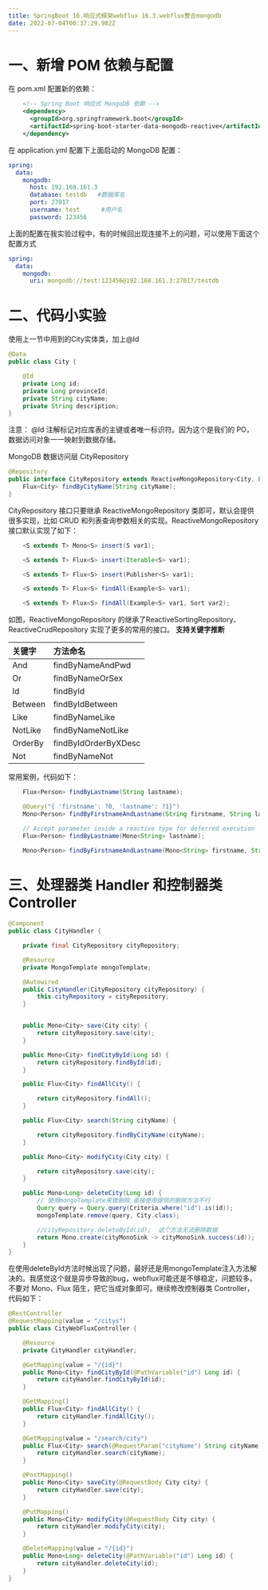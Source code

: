 ```yaml
---
title: SpringBoot 16.响应式框架webflux 16.3.webflux整合mongodb
date: 2022-07-04T00:37:29.982Z
---
```

# 一、新增 POM 依赖与配置

在 pom.xml 配置新的依赖：

```xml
    <!-- Spring Boot 响应式 MongoDB 依赖 -->
    <dependency>
      <groupId>org.springframework.boot</groupId>
      <artifactId>spring-boot-starter-data-mongodb-reactive</artifactId>
    </dependency>
```

在 application.yml 配置下上面启动的 MongoDB 配置：

```yaml
spring: 
  data: 
    mongodb: 
      host: 192.168.161.3
      database: testdb   #数据库名
      port: 27017
      username: test      #用户名
      password: 123456
```

上面的配置在我实验过程中，有的时候回出现连接不上的问题，可以使用下面这个配置方式

```yaml
spring:
  data:
    mongodb:
      uri: mongodb://test:123456@192.168.161.3:27017/testdb
```

# 二、代码小实验

使用上一节中用到的City实体类，加上@Id

```java
@Data
public class City {

    @Id
    private Long id;
    private Long provinceId;
    private String cityName;
    private String description;
}
```

注意： @Id 注解标记对应库表的主键或者唯一标识符。因为这个是我们的 PO，数据访问对象一一映射到数据存储。

MongoDB 数据访问层 CityRepository

```java
@Repository
public interface CityRepository extends ReactiveMongoRepository<City, Long> {
    Flux<City> findByCityName(String cityName);
}
```

CityRepository 接口只要继承 ReactiveMongoRepository 类即可，默认会提供很多实现，比如 CRUD 和列表查询参数相关的实现。ReactiveMongoRepository 接口默认实现了如下：

```java
    <S extends T> Mono<S> insert(S var1);

    <S extends T> Flux<S> insert(Iterable<S> var1);

    <S extends T> Flux<S> insert(Publisher<S> var1);

    <S extends T> Flux<S> findAll(Example<S> var1);

    <S extends T> Flux<S> findAll(Example<S> var1, Sort var2);
```

如图，ReactiveMongoRepository 的继承了ReactiveSortingRepository、ReactiveCrudRepository 实现了更多的常用的接口。
**支持关键字推断**

| 关键字  | 方法命名             |
| :------ | :------------------- |
| And     | findByNameAndPwd     |
| Or      | findByNameOrSex      |
| Id      | findById             |
| Between | findByIdBetween      |
| Like    | findByNameLike       |
| NotLike | findByNameNotLike    |
| OrderBy | findByIdOrderByXDesc |
| Not     | findByNameNot        |

常用案例，代码如下：

```java
    Flux<Person> findByLastname(String lastname);

    @Query("{ 'firstname': ?0, 'lastname': ?1}")
    Mono<Person> findByFirstnameAndLastname(String firstname, String lastname);

    // Accept parameter inside a reactive type for deferred execution
    Flux<Person> findByLastname(Mono<String> lastname);

    Mono<Person> findByFirstnameAndLastname(Mono<String> firstname, String lastname);
```

# 三、处理器类 Handler 和控制器类 Controller

```java
@Component
public class CityHandler {

    private final CityRepository cityRepository;

    @Resource
    private MongoTemplate mongoTemplate;

    @Autowired
    public CityHandler(CityRepository cityRepository) {
        this.cityRepository = cityRepository;
    }


    public Mono<City> save(City city) {
        return cityRepository.save(city);
    }

    public Mono<City> findCityById(Long id) {
        return cityRepository.findById(id);
    }

    public Flux<City> findAllCity() {

        return cityRepository.findAll();
    }

    public Flux<City> search(String cityName) {

        return cityRepository.findByCityName(cityName);
    }

    public Mono<City> modifyCity(City city) {

        return cityRepository.save(city);
    }

    public Mono<Long> deleteCity(Long id) {
        // 使用mongoTemplate来做删除,直接使用提供的删除方法不行
        Query query = Query.query(Criteria.where("id").is(id));
        mongoTemplate.remove(query, City.class);

        //cityRepository.deleteById(id);  这个方法无法删除数据
        return Mono.create(cityMonoSink -> cityMonoSink.success(id));
    }
}
```

在使用deleteById方法时候出现了问题，最好还是用mongoTemplate注入方法解决的。我感觉这个就是异步导致的bug，webflux可能还是不够稳定，问题较多。
不要对 Mono、Flux 陌生，把它当成对象即可。继续修改控制器类 Controller，代码如下：

```java
@RestController
@RequestMapping(value = "/citys")
public class CityWebFluxController {

    @Resource
    private CityHandler cityHandler;

    @GetMapping(value = "/{id}")
    public Mono<City> findCityById(@PathVariable("id") Long id) {
        return cityHandler.findCityById(id);
    }

    @GetMapping()
    public Flux<City> findAllCity() {
        return cityHandler.findAllCity();
    }

    @GetMapping(value = "/search/city")
    public Flux<City> search(@RequestParam("cityName") String cityName) {
        return cityHandler.search(cityName);
    }

    @PostMapping()
    public Mono<City> saveCity(@RequestBody City city) {
        return cityHandler.save(city);
    }

    @PutMapping()
    public Mono<City> modifyCity(@RequestBody City city) {
        return cityHandler.modifyCity(city);
    }

    @DeleteMapping(value = "/{id}")
    public Mono<Long> deleteCity(@PathVariable("id") Long id) {
        return cityHandler.deleteCity(id);
    }
}
```